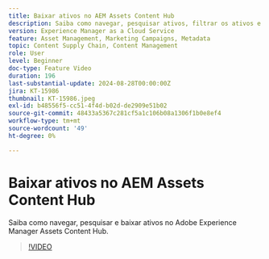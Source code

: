 ```yaml
---
title: Baixar ativos no AEM Assets Content Hub
description: Saiba como navegar, pesquisar ativos, filtrar os ativos e baixá-los no Adobe Experience Manager Assets Content Hub.
version: Experience Manager as a Cloud Service
feature: Asset Management, Marketing Campaigns, Metadata
topic: Content Supply Chain, Content Management
role: User
level: Beginner
doc-type: Feature Video
duration: 196
last-substantial-update: 2024-08-28T00:00:00Z
jira: KT-15986
thumbnail: KT-15986.jpeg
exl-id: b48556f5-cc51-4f4d-b02d-de2909e51b02
source-git-commit: 48433a5367c281cf5a1c106b08a1306f1b0e8ef4
workflow-type: tm+mt
source-wordcount: '49'
ht-degree: 0%

---
```


# Baixar ativos no AEM Assets Content Hub

Saiba como navegar, pesquisar e baixar ativos no Adobe Experience Manager Assets Content Hub.

>[!VIDEO](https://video.tv.adobe.com/v/3433135/?learn=on)
